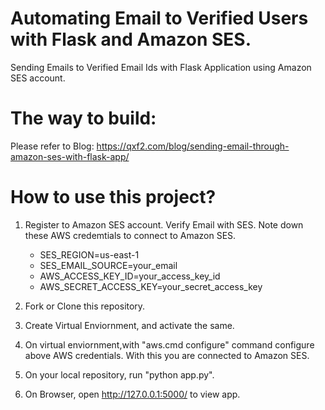 Automating Email to Verified Users with Flask and Amazon SES.
=============================================================

Sending Emails to Verified Email Ids with Flask Application using Amazon SES account.

The way to build:
================

Please refer to Blog: https://qxf2.com/blog/sending-email-through-amazon-ses-with-flask-app/

How to use this project?
========================
1. Register to Amazon SES account. Verify Email with SES. Note down these AWS credemtials to connect to Amazon SES.

   - SES_REGION=us-east-1
   - SES_EMAIL_SOURCE=your_email
   - AWS_ACCESS_KEY_ID=your_access_key_id
   - AWS_SECRET_ACCESS_KEY=your_secret_access_key

2. Fork or Clone this repository.

3. Create Virtual Enviornment, and activate the same.

4. On virtual enviornment,with "aws.cmd configure" command configure above AWS credentials. With this you are connected to Amazon SES.

5. On your local repository, run "python app.py".

6. On Browser, open http://127.0.0.1:5000/ to view app.
